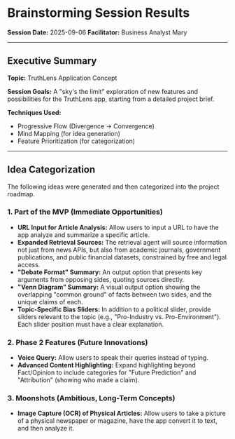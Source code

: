 # Brainstorming Session Results

**Session Date:** 2025-09-06
**Facilitator:** Business Analyst Mary

---

## Executive Summary

**Topic:** TruthLens Application Concept

**Session Goals:** A "sky's the limit" exploration of new features and possibilities for the TruthLens app, starting from a detailed project brief.

**Techniques Used:**
*   Progressive Flow (Divergence -> Convergence)
*   Mind Mapping (for idea generation)
*   Feature Prioritization (for categorization)

---

## Idea Categorization

The following ideas were generated and then categorized into the project roadmap.

### 1. Part of the MVP (Immediate Opportunities)

*   **URL Input for Article Analysis:** Allow users to input a URL to have the app analyze and summarize a specific article.
*   **Expanded Retrieval Sources:** The retrieval agent will source information not just from news APIs, but also from academic journals, government publications, and public financial datasets, constrained by free and legal access.
*   **"Debate Format" Summary:** An output option that presents key arguments from opposing sides, quoting sources directly.
*   **"Venn Diagram" Summary:** A visual output option showing the overlapping "common ground" of facts between two sides, and the unique claims of each.
*   **Topic-Specific Bias Sliders:** In addition to a political slider, provide sliders relevant to the topic (e.g., "Pro-Industry vs. Pro-Environment"). Each slider position must have a clear explanation.

### 2. Phase 2 Features (Future Innovations)

*   **Voice Query:** Allow users to speak their queries instead of typing.
*   **Advanced Content Highlighting:** Expand highlighting beyond Fact/Opinion to include categories for "Future Prediction" and "Attribution" (showing who made a claim).

### 3. Moonshots (Ambitious, Long-Term Concepts)

*   **Image Capture (OCR) of Physical Articles:** Allow users to take a picture of a physical newspaper or magazine, have the app convert it to text, and then analyze it.
